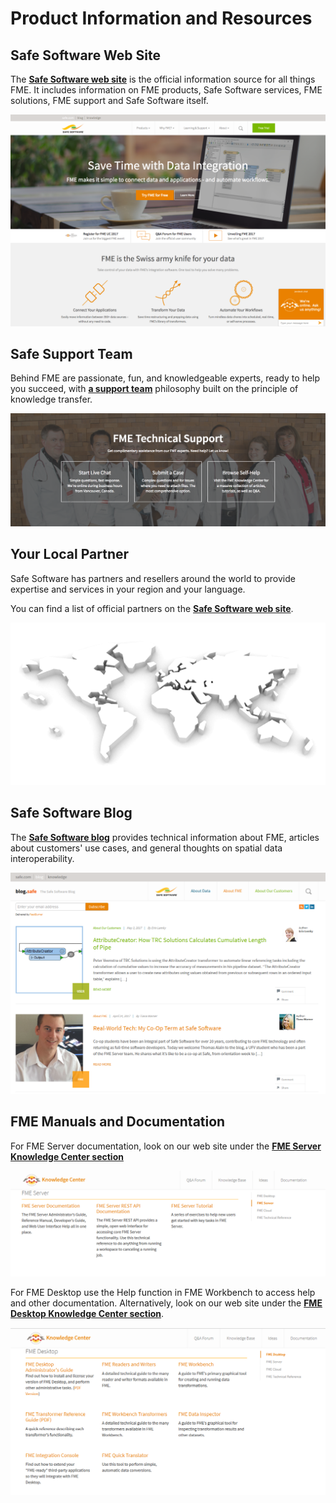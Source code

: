# Product Information and Resources #

## Safe Software Web Site ##
The **[Safe Software web site](https://www.safe.com/ "Safe Software web site")** is the official information source for all things FME. It includes information on FME products, Safe Software services, FME solutions, FME support and Safe Software itself.

![](./Images/Img8.01.SafeWebSite.png)

## Safe Support Team ##
Behind FME are passionate, fun, and knowledgeable experts, ready to help you succeed, with **[a support team](https://support.safe.com/knowledgeSubmitCase "FME Support Team page")** philosophy built on the principle of knowledge transfer.

![](./Images/Img8.02.SafeSupportTeam.png)

## Your Local Partner ##
Safe Software has partners and resellers around the world to provide expertise and services in your region and your language.

You can find a list of official partners on the **[Safe Software web site](http://www.safe.com/partners/ "FME Partners Page")**.

![](./Images/Img8.09.SafePartnersWorldImage.png)

## Safe Software Blog ##
The **[Safe Software blog](http://blog.safe.com/ "Safe Software Blog")** provides technical information about FME, articles about customers' use cases, and general thoughts on spatial data interoperability.

![](./Images/Img8.10.SafeBlog.png)

## FME Manuals and Documentation ##
For FME Server documentation, look on our web site under the **[FME Server Knowledge Center section](https://support.safe.com/KnowledgeDocumentation#GroupB)**

![](./Images/Img8.12.ServerSafeDocumentation.png)

For FME Desktop use the Help function in FME Workbench to access help and other documentation. Alternatively, look on our web site under the **[FME Desktop Knowledge Center section](https://support.safe.com/KnowledgeDocumentation#GroupA)**.

![](./Images/Img8.11.DesktopSafeDocumentation.png)